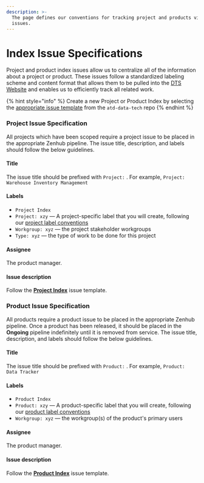 ```yaml
---
description: >-
  The page defines our conventions for tracking project and products via Github
  issues.
---
```


# Index Issue Specifications

Project and product index issues allow us to centralize all of the information about a project or product. These issues follow a standardized labeling scheme and content format that allows them to be pulled into the [DTS Website](https://product.austinmobility.io) and enables us to efficiently track all related work.

{% hint style="info" %}
Create a new Project or Product Index by selecting the [appropriate issue template](https://github.com/cityofaustin/atd-data-tech/issues/new/choose) from the `atd-data-tech` repo
{% endhint %}

### Project Issue Specification

All projects which have been scoped require a project issue to be placed in the appropriate Zenhub pipeline. The issue title, description, and labels should follow the below guidelines.

#### Title

The issue title should be prefixed with `Project:` . For example, `Project: Warehouse Inventory Management`

#### Labels

* &#x20;`Project Index`
* `Project: xzy` — A project-specific label that you will create, following our [project label conventions](https://github.com/cityofaustin/atd-data-tech/labels?q=project)
* `Workgroup: xyz`  — the project stakeholder workgroups
* `Type: xyz` — the type of work to be done for this project

#### Assignee

The product manager.

#### Issue description

Follow the [**Project Index**](https://github.com/cityofaustin/atd-data-tech/issues/new?assignees=\&labels=Project+Index\&template=-all-purpose--project-index.md\&title=Project%3A+%5BYour+Project+Name+in+Title+Case%5D) issue template.

### Product Issue Specification

All products require a product issue to be placed in the appropriate Zenhub pipeline. Once a product has been released, it should be placed in the **Ongoing** pipeline indefinitely until it is removed from service. The issue title, description, and labels should follow the below guidelines.

#### Title

The issue title should be prefixed with `Product:` . For example, `Product: Data Tracker`

#### Labels

* `Product Index`
* `Product: xzy` — A product-specific label that you will create, following our [product label conventions](https://github.com/cityofaustin/atd-data-tech/labels?q=product)
* `Workgroup: xyz`  — the workgroup(s) of the product's primary users

#### Assignee

The product manager.

#### Issue description

Follow the [**Product Index**](https://github.com/cityofaustin/atd-data-tech/issues/new?assignees=\&labels=Product+Index\&template=-all-purpose--product-index.md\&title=Product%3A+%5BProduct+Name+in+Title+Case%5D) issue template.
